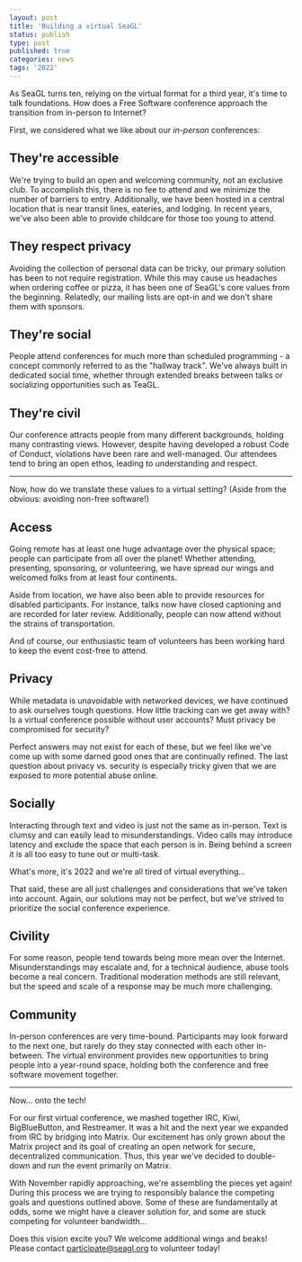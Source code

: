 ```yaml
---
layout: post
title: 'Building a virtual SeaGL'
status: publish
type: post
published: true
categories: news
tags: '2022'
---
```


As SeaGL turns ten, relying on the virtual format for a third year, it's time to talk foundations. How does a Free Software conference approach the transition from in-person to Internet?

First, we considered what we like about our _in-person_ conferences:

## They're accessible

We're trying to build an open and welcoming community, not an exclusive club. To accomplish this, there is no fee to attend and we minimize the number of barriers to entry. Additionally, we have been hosted in a central location that is near transit lines, eateries, and lodging. In recent years, we've also been able to provide childcare for those too young to attend.

## They respect privacy

Avoiding the collection of personal data can be tricky, our primary solution has been to not require registration. While this may cause us headaches when ordering coffee or pizza, it has been one of SeaGL's core values from the beginning. Relatedly, our mailing lists are opt-in and we don't share them with sponsors.

## They're social

People attend conferences for much more than scheduled programming - a concept commonly referred to as the "hallway track". We've always built in dedicated social time, whether through extended breaks between talks or socializing opportunities such as TeaGL.

## They're civil

Our conference attracts people from many different backgrounds, holding many contrasting views. However, despite having developed a robust Code of Conduct, violations have been rare and well-managed. Our attendees tend to bring an open ethos, leading to understanding and respect.

---

Now, how do we translate these values to a virtual setting? (Aside from the obvious: avoiding non-free software!)

## Access

Going remote has at least one huge advantage over the physical space; people can participate from all over the planet! Whether attending, presenting, sponsoring, or volunteering, we have spread our wings and welcomed folks from at least four continents.

Aside from location, we have also been able to provide resources for disabled participants. For instance, talks now have closed captioning and are recorded for later review. Additionally, people can now attend without the strains of transportation.

And of course, our enthusiastic team of volunteers has been working hard to keep the event cost-free to attend.

## Privacy

While metadata is unavoidable with networked devices, we have continued to ask ourselves tough questions. How little tracking can we get away with? Is a virtual conference possible without user accounts? Must privacy be compromised for security?

Perfect answers may not exist for each of these, but we feel like we've come up with some darned good ones that are continually refined. The last question about privacy vs. security is especially tricky given that we are exposed to more potential abuse online.

## Socially

Interacting through text and video is just not the same as in-person. Text is clumsy and can easily lead to misunderstandings. Video calls may introduce latency and exclude the space that each person is in. Being behind a screen it is all too easy to tune out or multi-task.

What's more, it's 2022 and we're all tired of virtual everything...

That said, these are all just challenges and considerations that we've taken into account. Again, our solutions may not be perfect, but we've strived to prioritize the social conference experience.

## Civility

For some reason, people tend towards being more mean over the Internet. Misunderstandings may escalate and, for a technical audience, abuse tools become a real concern. Traditional moderation methods are still relevant, but the speed and scale of a response may be much more challenging.

## Community

In-person conferences are very time-bound. Participants may look forward to the next one, but rarely do they stay connected with each other in-between. The virtual environment provides new opportunities to bring people into a year-round space, holding both the conference and free software movement together.

---

Now... onto the tech!

For our first virtual conference, we mashed together IRC, Kiwi, BigBlueButton, and Restreamer. It was a hit and the next year we expanded from IRC by bridging into Matrix. Our excitement has only grown about the Matrix project and its goal of creating an open network for secure, decentralized communication. Thus, this year we've decided to double-down and run the event primarily on Matrix.

With November rapidly approaching, we're assembling the pieces yet again! During this process we are trying to responsibly balance the competing goals and questions outlined above. Some of these are fundamentally at odds, some we might have a cleaver solution for, and some are stuck competing for volunteer bandwidth...

Does this vision excite you? We welcome additional wings and beaks! Please contact participate@seagl.org to volunteer today!
